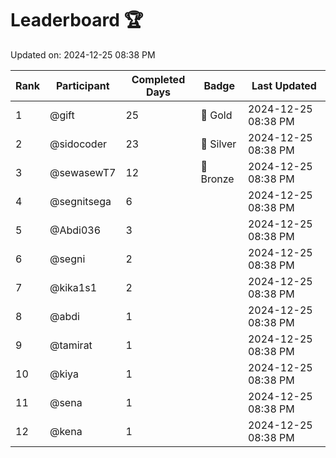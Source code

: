 # Leaderboard 🏆

Updated on: 2024-12-25 08:38 PM

| Rank | Participant       | Completed Days | Badge      | Last Updated         |
|------|-------------------|----------------|------------|----------------------|
| 1    | @gift             | 25             | 🏅 Gold     | 2024-12-25 08:38 PM |
| 2    | @sidocoder        | 23             | 🥈 Silver   | 2024-12-25 08:38 PM |
| 3    | @sewasewT7        | 12             | 🥉 Bronze   | 2024-12-25 08:38 PM |
| 4    | @segnitsega       | 6              |            | 2024-12-25 08:38 PM |
| 5    | @Abdi036          | 3              |            | 2024-12-25 08:38 PM |
| 6    | @segni            | 2              |            | 2024-12-25 08:38 PM |
| 7    | @kika1s1          | 2              |            | 2024-12-25 08:38 PM |
| 8    | @abdi             | 1              |            | 2024-12-25 08:38 PM |
| 9    | @tamirat          | 1              |            | 2024-12-25 08:38 PM |
| 10   | @kiya             | 1              |            | 2024-12-25 08:38 PM |
| 11   | @sena             | 1              |            | 2024-12-25 08:38 PM |
| 12   | @kena             | 1              |            | 2024-12-25 08:38 PM |
